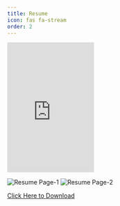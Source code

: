 ```yaml
---
title: Resume
icon: fas fa-stream
order: 2
---
```


<embed src="https://ankushpratap95.github.io/resmue_ankush.pdf" type="application/pdf" width="200px" height="300px" align="middle">

![Resume Page-1](https://ankushpratap95.github.io/resmue_ankush_page-0001.jpg "Resume Page-1")
![Resume Page-2](https://ankushpratap95.github.io/resmue_ankush_page-0002.jpg "Resume Page-2")

[Click Here to Download](https://ankushpratap95.github.io/resmue_ankush.pdf "download")
